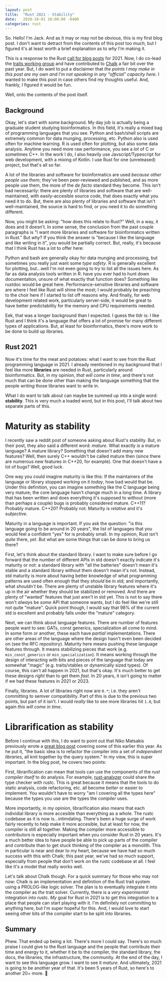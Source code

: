 ```yaml
---
layout: post
title:  "Rust 2021 - Stability"
date:   2020-10-01 10:00:00 -0400
categories: rust
---
```


So. Hello! I'm Jack. And as it may or may not be obvious, this is my first blog post. I don't want
to detract from the contents of this post too much, but I figured it's at least worth a brief
explanation as to *why* I'm making it.

This is a response to the Rust [call for blog posts](https://blog.rust-lang.org/2020/09/03/Planning-2021-Roadmap.html)
for 2021. Now, I do co-lead the [traits working group](https://rust-lang.github.io/wg-traits/) and
have contributed to [Chalk](https://github.com/rust-lang/chalk) a fair bit over the past year. But,
I do want to put a disclaimer that *the points I may make in this post are my own and I'm not
speaking in any "official" capacity here*. I wanted to make this post in case others find my
thoughts useful. And, frankly, I figured it would be fun.

Well, onto the contents of the post itself.

## Background

Okay, let's start with some background. My day job is actually being a graduate student
studying bioinformatics. In this field, it's really a mixed bag of programming languages that you
see. Python and bash/shell scripts are extremely common for data munging, processing, etc. Python
also is used often for machine learning. R is used often for plotting, but also some data analysis.
Anytime you need more raw performance, you see a *lot* of C or sometimes C++. In the work I do, I
also heavily use Javscript/Typescript for web development, with a mixing of Kotlin. I use Rust for
one (unreleased) project, but that's all so far.

A lot of the libraries and software for bioinformatics are used *because other people use them*;
they've been peer-reviewed and published, and as more people use them, the more of the *de facto*
standard they become. This isn't bad necessarily: there are plenty of libraries and software that
are well-maintained, with easily-accesible source code, that does exactly what you need it to do.
But, there are also plenty of libraries and software that isn't well-maintained, the source is hard
to find, or you need it to do something different.

Now, you might be asking: "how does this relate to Rust?" Well, in a way, it does and it doesn't.
In some sense, the conclusion from the past couple paragraphs is "I want more libraries and software
for bioinformatics written in Rust." But *why*? If you think the answer is "because I like the
language and like writing in it", you would be partially correct. But, really, it's because that I
think Rust has a lot to offer here:

Python and bash are generally okay for data munging and processing, but sometimes you really just
want some *type safety*. R is generally excellent for plotting, but...well I'm not even going to try
to list all the issues here. As far as data analysis tools written in R: have you ever had to hunt
down documentation, unsure of what exactly that function does? Something like rustdoc would be great
here. Performance-sensitive libraries and software are where I feel like Rust will shine the most;
I would probably be preaching to the choir here if I started to list off reasons why. And finally,
for web development related work, particularly server-side, it would be great to have better
predictability for the memory and CPU requirements needed.

Eek, that was a longer background than I expected. I guess the tldr is: I like Rust and I think it's
a language that offers a lot of promise for many different types of applications. But, at least for
bioinformatics, there's more work to be done to build up libraries.

## Rust 2021

Now it's time for the meat and potatoes: what I want to see from the Rust programming language in 2021.
I already mentioned in my background that I feel like more **libraries** are needed in Rust,
particularly around bioinformatics. But, in my opinion, *that will come in time*, and there's not
much that can be done other than making the language something that the people *writing* those
libraries want to write in.

What I do want to talk about can maybe be summed up into a single word:
**stability**. This is very much a loaded word, but in this post, I'll talk
about two separate parts of this.

# Maturity as stability

I recently saw a reddit post of someone asking about Rust's stability. But, in
their post, they also said a different word: *mature*. What exactly *is* a
mature language? A mature library? Something that doesn't add many new features?
Well, then surely C++ wouldn't be called mature then (since there are numerous
new features in C++20, for example). One that doesn't have a lot of bugs? Well,
good luck.

One way you could imagine maturity is like this: If the maintainers of the
language or library stopped working on it *today*, how bad would that be.
Under this definition, you can imagine something like the C language being very
mature; the core language hasn't change much in a long time. A library that has
been written and does everything it's supposed to without (more than perhaps a 
couple) bugs is probably considered mature. C++11? Probably mature. C++20?
Probably not. Maturity is *relative* and it's *subjective*.

Maturity in a language is important. If you ask the question: "is this language
going to be around in 20 years", the list of languages that you would feel a
confident "yes" for is probably small. In my opinion, Rust isn't *quite* there,
*yet*. But what are some things that can be done to bring us there?

First, let's think about the standard library. I want to make sure before I go
forward that the number of different APIs in std doesn't exactly indicate it's
maturity or not: a standard library with "all the batteries" doesn't mean it's
stable and a standard library without them doesn't mean it's not. Instead, std
maturity is more about having better knowledge of what programming patterns are
used often enough that they *should* be in std; and importantly, what *shouldn't*
be. There are plenty of unstable library features where it's up in the air
whether they should be stabilized or removed. And there are plenty of "wanted"
features that just aren't in std yet. This is not to say there won't *always*
be *some* API that someone wants, but I do feel like we're still not quite
"mature". Quick point though, I would say that 98% of the current std *is*
excellent and probably falls under the "mature" category.

Next, we can think about language features. There are number of features people
want to see: GATs, const generics, specialization all come to mind. In some form
or another, these each have *partial* implementations. There are other areas of
the language where the design hasn't even been decided on (see the RFC
repository). Maturity here means pushing these language features through. It
means stabilizing pieces that work (e.g. `min_const_generics` or
`min_specialization`). It means working through the design of interacting with
bits and pieces of the language that today are somewhat "magic" (e.g.
traits/vtables or dynamically sized types). Of course, this can't all happen in
2021, but that's okay. It's much better to get these designs *right* than to get
them *fast*. In 20 years, it isn't going to matter if we had these features in
2021 or 2023.

Finally, libraries. A lot of libraries right now are `0.*`; i.e. they aren't
committing to semver compatibility. Part of this is due to the previous two
points, but part of it isn't. I would *really* like to see more libraries hit
`1.0`, but again *this will come in time*.

# Librarification as stability

Before I continue with this, I do want to point out that Niko Matsakis
previously wrote a [great blog post](http://smallcultfollowing.com/babysteps/blog/2020/04/09/libraryification/)
covering some of this earlier this year. As he put it, "the basic idea is to refactor the compiler
into a set of *independent libraries*, all knit together by the query system." In my view, this is
super important. In the blog post, he covers two points:

First, librarification can mean that tools can use the components of the
*rust compiler itself* to do analysis. For example,
[rust-analyzer](https://github.com/rust-analyzer/rust-analyzer) could share the
type checker with rustc. This is great because it means that the tools to do static analysis, code
refactoring, etc. all become *better* or easier to implement. You wouldn't have to worry "am I
covering all the types here" because the types you use are the types the *compiler* uses.

More importantly, in my opinion, librarification also means that each individial library is more
accesible than everything as a whole. The rustc codebase as it is now is...intimdating. There's
been a huge surge of work fairly recently to help make it more accesible, but at least for now, the
compiler is still all together. Making the compiler more accessible to contributors is especially
important when you consider Rust in 20 years. It's a much better idea to have people be able to pick
up parts of the compiler and contribute than to get stuck thinking of the compiler as a monolith.
This in particular is near and dear to my heart, because we have had so much success with this with
Chalk; this past year, we've had so much support, especially from people that don't work on the
rustc codebase at all. I feel like it's a model that really works well.

Let's talk about Chalk though. For a quick summary for those who may not now: Chalk is an
implementation and definition of the Rust trait system using a PROLOG-like logic solver. The plan is
to eventually integrate it into the compiler as *the* trait solver. Currently, there is a
*very experimental* integration into rustc. *My* goal for Rust in 2021 is to get this integration to
a place that people can start playing with it. I'm definitely not committing to anything here, but
I'm super hopeful for this. And, I would love to start seeing other bits of the compiler start to be
split into libraries.

## Summary

Phew. That ended up being a lot. There's more I could say. There's so much praise I could give to
the Rust language and the people that contribute their time and energy to it, whether it be to the
compiler, the standard library, the docs, the libraries, the infrastructure, the community. At the
end of the day, I want to see this language grow. I want to see it *mature*. And ultimately, 2021 is
going to be another year of that. It's been 5 years of Rust, so here's to another 20+ more. 🥂
